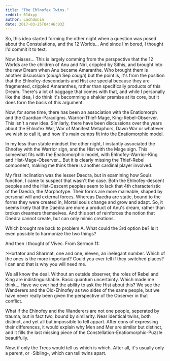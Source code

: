 ```yaml
---
title: "The Ehlnofex Twins."
reddit: 61dxpy
author: Lachdonin
date: 2017-03-25T04:46:03Z
---
```


So, this idea started forming the other night when a question was posed about the Constelations, and the 12 Worlds... And since I'm bored, I thought I'd commit it to text. 

Now, biases... This is largely comming from the perspective that the 12 Worlds are the children of Anu and Niri, crippled by Sithis, and brought into the new Dream when Anu became Amaranthe. Who brought them is another discussion (*cough* Sep *cough*) but the point is, it's from the position that the Ehlnofey-descendants and Hist are special because they are fragmented, crippled Amaranthes, rather than specifically products of this Dream. There's a lot of baggage that comes with that, and while I personally like the idea, I do think it's becomming a shakier premise at its core, but it does form the basis of this argument. 

Now, for some time, there has been an association with the Enatiomorph and the Guardian-Paradigms. Warrior-Thief-Mage, King-Rebel-Observer. This isn't a new idea. Similarly, there have been discussions over the years about the Ehlnofex War, War of Manifest Metaphors, Dawn War or whatever we wish to call it, and how it's main camps fit into the Enatiomorphic model. 

In my less than stable mindset the other night, I instantly associated the Ehnofey with the Warrior sign, and the Hist with the Mage sign. This somewhat fits with the Enatiomorphic model, with Ehlnofey-Warrior-King and Hist-Mage-Observer... But it is clearly missing the Thief-Rebel component, making me think there is another cardinal player involved. 

My first inclination was the lesser Daedra, but in examining how Souls function, I came to suspect that wasn't the case. Both the Ehlnofey-descent peoples and the Hist-Descent peoples seem to lack that 4th characteristic of the Daedra, the Morphotype. Their forms are more malleable, shaped by personal will and external forces. Whereas Daedra are static, bound to the forms they were created in, Mortal souls change and grow and adapt. So, it seems likely that the Daedra are more a product of Anu's dream, rather than broken dreamers themselves. And this sort of reinforces the notion that Daedra cannot create, but can only mimic creations. 

Which brought me back to problem A. What could the 3rd option be? Is it even possible to harmonize the two things?

And then I thought of Vivec. From Sermon 11:

&gt;Hortator and Sharmat, one and one, eleven, an inelegant number. Which of the ones is the more important? Could you ever tell if they switched places? I can and that is why you will need me.

We all know the deal. Without an outside observer, the roles of Rebel and King are indistinguishable. Basic quantum uncertainty. Which made me think... Have we ever had the ability to ask the Hist about this? We see the Wanderers and the Old-Ehlnofey as two sides of the same people, but we have never really been given the perspective of the Observer in that conflict. 

What if the Ehlnofey and the Wanderers are not one people, seperated by trauma, but in fact two, bound by similarity. Near identical twins, both distinct, and yet all but impossible to tell appart. After eons of expressing their differences, it would explain why Men and Mer are similar but distinct, and it fills the last missing piece of the Constellation-Enatiomorphic-Puzzle beautifully. 

Now, if only the Trees would tell us which is which. After all, it's usually only a parent, or -Sibling-, which can tell twins apart.
